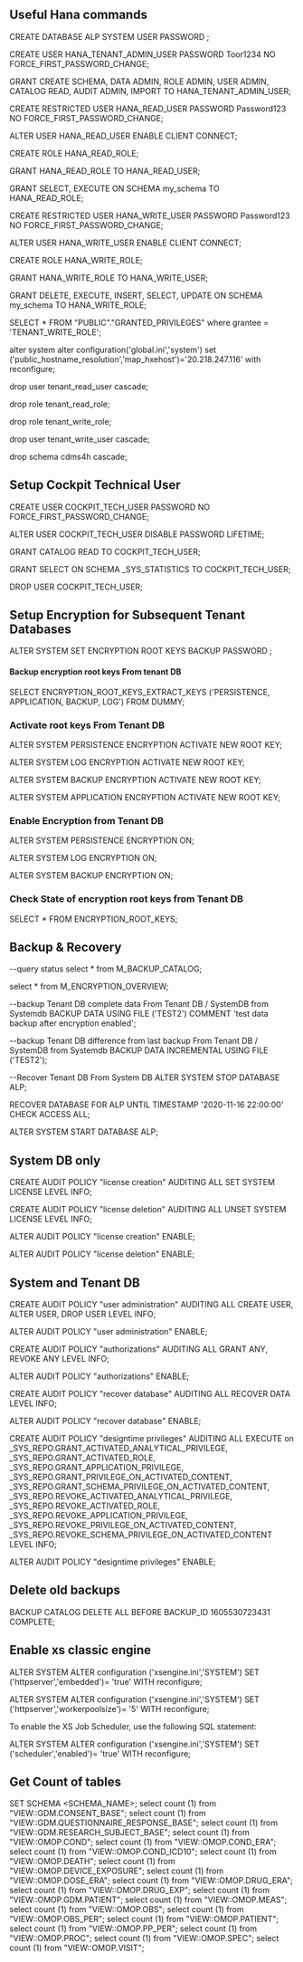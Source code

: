 
## Useful Hana commands

CREATE DATABASE ALP SYSTEM USER PASSWORD <PASSWORD>;

CREATE USER HANA_TENANT_ADMIN_USER PASSWORD Toor1234 NO FORCE_FIRST_PASSWORD_CHANGE;

GRANT CREATE SCHEMA, DATA ADMIN, ROLE ADMIN, USER ADMIN, CATALOG READ, AUDIT ADMIN, IMPORT TO HANA_TENANT_ADMIN_USER;

CREATE RESTRICTED USER HANA_READ_USER PASSWORD Password123 NO FORCE_FIRST_PASSWORD_CHANGE;

ALTER USER HANA_READ_USER ENABLE CLIENT CONNECT;

CREATE ROLE HANA_READ_ROLE;

GRANT HANA_READ_ROLE TO HANA_READ_USER;

GRANT SELECT, EXECUTE ON SCHEMA my_schema TO HANA_READ_ROLE;

CREATE RESTRICTED USER HANA_WRITE_USER PASSWORD Password123 NO FORCE_FIRST_PASSWORD_CHANGE;

ALTER USER HANA_WRITE_USER ENABLE CLIENT CONNECT;

CREATE ROLE HANA_WRITE_ROLE;

GRANT HANA_WRITE_ROLE TO HANA_WRITE_USER;

GRANT DELETE, EXECUTE, INSERT, SELECT, UPDATE ON SCHEMA my_schema TO HANA_WRITE_ROLE;

SELECT * FROM "PUBLIC"."GRANTED_PRIVILEGES" where grantee = 'TENANT_WRITE_ROLE';

alter system alter configuration('global.ini','system') set ('public_hostname_resolution','map_hxehost')='20.218.247.116' with reconfigure;

drop user tenant_read_user cascade;

drop role tenant_read_role;

drop role tenant_write_role;

drop user tenant_write_user cascade;

drop schema cdms4h cascade;

## Setup Cockpit Technical User

CREATE USER COCKPIT_TECH_USER PASSWORD <PASSWORD> NO FORCE_FIRST_PASSWORD_CHANGE;

ALTER USER COCKPIT_TECH_USER DISABLE PASSWORD LIFETIME;

GRANT CATALOG READ TO COCKPIT_TECH_USER;

GRANT SELECT ON SCHEMA _SYS_STATISTICS TO COCKPIT_TECH_USER;

DROP USER COCKPIT_TECH_USER;

## Setup Encryption for Subsequent Tenant Databases
ALTER SYSTEM SET ENCRYPTION ROOT KEYS BACKUP PASSWORD <PASSWORD>;

#### Backup encryption root keys From tenant DB
SELECT ENCRYPTION_ROOT_KEYS_EXTRACT_KEYS ('PERSISTENCE, APPLICATION, BACKUP, LOG') FROM DUMMY;

### Activate root keys From Tenant DB
ALTER SYSTEM PERSISTENCE ENCRYPTION ACTIVATE NEW ROOT KEY;

ALTER SYSTEM LOG ENCRYPTION ACTIVATE NEW ROOT KEY;

ALTER SYSTEM BACKUP ENCRYPTION ACTIVATE NEW ROOT KEY;

ALTER SYSTEM APPLICATION ENCRYPTION ACTIVATE NEW ROOT KEY;

### Enable Encryption from Tenant DB
ALTER SYSTEM PERSISTENCE ENCRYPTION ON;

ALTER SYSTEM LOG ENCRYPTION ON;

ALTER SYSTEM BACKUP ENCRYPTION ON;

### Check State of encryption root keys from Tenant DB
SELECT * FROM ENCRYPTION_ROOT_KEYS;


## Backup & Recovery
--query status
select * from M_BACKUP_CATALOG;

select * from M_ENCRYPTION_OVERVIEW;

--backup Tenant DB complete data From Tenant DB / SystemDB from Systemdb
BACKUP DATA USING FILE ('TEST2') COMMENT 'test data backup after encryption enabled';

--backup Tenant DB difference from last backup From Tenant DB / SystemDB from Systemdb
BACKUP DATA INCREMENTAL USING FILE ('TEST2');

--Recover Tenant DB From System DB
ALTER SYSTEM STOP DATABASE ALP;

RECOVER DATABASE FOR ALP UNTIL TIMESTAMP '2020-11-16 22:00:00' CHECK ACCESS ALL;

ALTER SYSTEM START DATABASE ALP;

## System DB only

CREATE AUDIT POLICY "license creation" AUDITING ALL SET SYSTEM LICENSE LEVEL INFO;

CREATE AUDIT POLICY "license deletion" AUDITING ALL UNSET SYSTEM LICENSE LEVEL INFO;

ALTER AUDIT POLICY "license creation" ENABLE;

ALTER AUDIT POLICY "license deletion" ENABLE;

## System and Tenant DB

CREATE AUDIT POLICY "user administration" AUDITING ALL CREATE USER, ALTER USER, DROP USER LEVEL INFO;

ALTER AUDIT POLICY "user administration" ENABLE;

CREATE AUDIT POLICY "authorizations" AUDITING ALL GRANT ANY, REVOKE ANY LEVEL INFO;

ALTER AUDIT POLICY "authorizations" ENABLE;

CREATE AUDIT POLICY "recover database" AUDITING ALL RECOVER DATA LEVEL INFO;

ALTER AUDIT POLICY "recover database" ENABLE;

CREATE AUDIT POLICY "designtime privileges" AUDITING ALL
EXECUTE on _SYS_REPO.GRANT_ACTIVATED_ANALYTICAL_PRIVILEGE,
_SYS_REPO.GRANT_ACTIVATED_ROLE,
_SYS_REPO.GRANT_APPLICATION_PRIVILEGE,
_SYS_REPO.GRANT_PRIVILEGE_ON_ACTIVATED_CONTENT,
_SYS_REPO.GRANT_SCHEMA_PRIVILEGE_ON_ACTIVATED_CONTENT,
_SYS_REPO.REVOKE_ACTIVATED_ANALYTICAL_PRIVILEGE,
_SYS_REPO.REVOKE_ACTIVATED_ROLE,
_SYS_REPO.REVOKE_APPLICATION_PRIVILEGE,
_SYS_REPO.REVOKE_PRIVILEGE_ON_ACTIVATED_CONTENT,
_SYS_REPO.REVOKE_SCHEMA_PRIVILEGE_ON_ACTIVATED_CONTENT
LEVEL INFO;

ALTER AUDIT POLICY "designtime privileges" ENABLE;

## Delete old backups

BACKUP CATALOG DELETE ALL BEFORE BACKUP_ID 1605530723431 COMPLETE;

## Enable xs classic engine

ALTER SYSTEM ALTER configuration ('xsengine.ini','SYSTEM') SET ('httpserver','embedded')= 'true' WITH reconfigure;

ALTER SYSTEM ALTER configuration ('xsengine.ini','SYSTEM') SET ('httpserver','workerpoolsize')= '5' WITH reconfigure;

To enable the XS Job Scheduler, use the following SQL statement:

ALTER SYSTEM ALTER configuration ('xsengine.ini','SYSTEM') SET ('scheduler','enabled')= 'true' WITH reconfigure;

## Get Count of tables

SET SCHEMA <SCHEMA_NAME>;
select count (1) from "VIEW::GDM.CONSENT_BASE";
select count (1) from "VIEW::GDM.QUESTIONNAIRE_RESPONSE_BASE";
select count (1) from "VIEW::GDM.RESEARCH_SUBJECT_BASE";
select count (1) from "VIEW::OMOP.COND";
select count (1) from "VIEW::OMOP.COND_ERA";
select count (1) from "VIEW::OMOP.COND_ICD10";
select count (1) from "VIEW::OMOP.DEATH";
select count (1) from "VIEW::OMOP.DEVICE_EXPOSURE";
select count (1) from "VIEW::OMOP.DOSE_ERA";
select count (1) from "VIEW::OMOP.DRUG_ERA";
select count (1) from "VIEW::OMOP.DRUG_EXP";
select count (1) from "VIEW::OMOP.GDM.PATIENT";
select count (1) from "VIEW::OMOP.MEAS";
select count (1) from "VIEW::OMOP.OBS";
select count (1) from "VIEW::OMOP.OBS_PER";
select count (1) from "VIEW::OMOP.PATIENT";
select count (1) from "VIEW::OMOP.PP_PER";
select count (1) from "VIEW::OMOP.PROC";
select count (1) from "VIEW::OMOP.SPEC";
select count (1) from "VIEW::OMOP.VISIT";